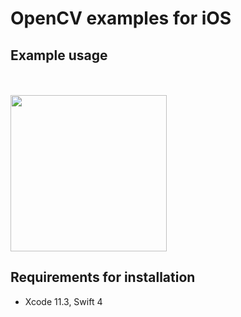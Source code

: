 # OpenCV examples for iOS

## **Example usage**
<br><br>
<img src="docs/read.gif" width="250">

## **Requirements for installation**
- Xcode 11.3, Swift 4
<br><br>
